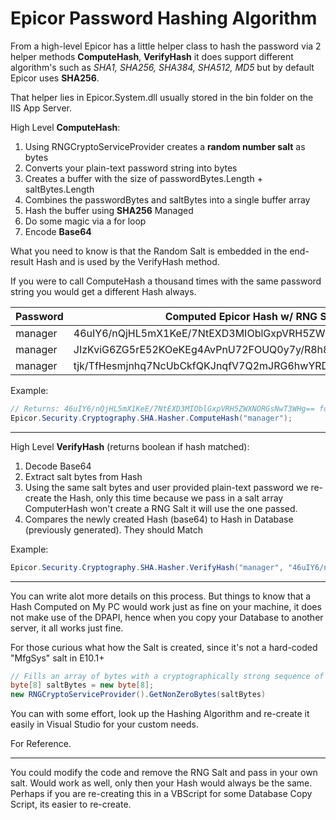 # Epicor Password Hashing Algorithm

From a high-level Epicor has a little helper class to hash the password via 2 helper methods **ComputeHash**, **VerifyHash** it does support different algorithm's such as _SHA1, SHA256, SHA384, SHA512, MD5_ but by default Epicor uses **SHA256**.

That helper lies in Epicor.System.dll usually stored in the bin folder on the IIS App Server.

High Level **ComputeHash**:
1. Using RNGCryptoServiceProvider creates a **random number salt** as bytes
2. Converts your plain-text password string into bytes
3. Creates a buffer with the size of passwordBytes.Length + saltBytes.Length
4. Combines the passwordBytes and saltBytes into a single buffer array
5. Hash the buffer using **SHA256** Managed
6. Do some magic via a for loop
7. Encode **Base64**

What you need to know is that the Random Salt is embedded in the end-result Hash and is used by the VerifyHash method.

If you were to call ComputeHash a thousand times with the same password string you would get a different Hash always.

| Password | Computed Epicor Hash w/ RNG Salt |
| ------------- | ------------- |
| manager | 46uIY6/nQjHL5mX1KeE/7NtEXD3MIOblGxpVRH5ZWXNORGsNwT3WHg== |
| manager | JIzKviG6ZG5rE52KOeKEg4AvPnU72FOUQ0y7y/R8h8GZNQaV2G+GHw== | 
| manager | tjk/TfHesmjnhq7NcUbCkfQKJnqfV7Q2mJRG6hwYRD8xGIofA6tGIQ== | 

Example:
```csharp
// Returns: 46uIY6/nQjHL5mX1KeE/7NtEXD3MIOblGxpVRH5ZWXNORGsNwT3WHg== for example.
Epicor.Security.Cryptography.SHA.Hasher.ComputeHash("manager");
```
---

High Level **VerifyHash** (returns boolean if hash matched):
1. Decode Base64
2. Extract salt bytes from Hash
3. Using the same salt bytes and user provided plain-text password we re-create the Hash, only this time because we pass in a salt array ComputerHash won't create a RNG Salt it will use the one passed.
4. Compares the newly created Hash (base64) to Hash in Database (previously generated). They should Match

Example:
```csharp
Epicor.Security.Cryptography.SHA.Hasher.VerifyHash("manager", "46uIY6/nQjHL5mX1KeE/7NtEXD3MIOblGxpVRH5ZWXNORGsNwT3WHg==");
```
---

You can write alot more details on this process. But things to know that a Hash Computed on My PC would work just as fine on your machine, it does not make use of the DPAPI, hence when you copy your Database to another server, it all works just fine.

For those curious what how the Salt is created, since it's not a hard-coded "MfgSys" salt in E10.1+
```csharp
// Fills an array of bytes with a cryptographically strong sequence of random nonzero values
byte[8] saltBytes = new byte[8];
new RNGCryptoServiceProvider().GetNonZeroBytes(saltBytes)
```
You can with some effort, look up the Hashing Algorithm and re-create it easily in Visual Studio for your custom needs.

For Reference.

------

You could modify the code and remove the RNG Salt and pass in your own salt. Would work as well, only then your Hash would always be the same. Perhaps if you are re-creating this in a VBScript for some Database Copy Script, its easier to re-create.
